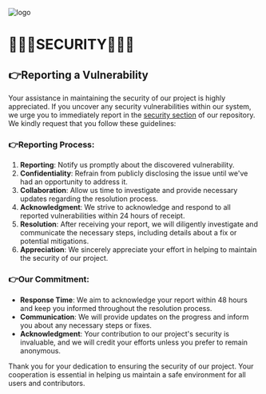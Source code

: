 ![logo](/Assets/Images/logo.png)
# 🤍🩵💜SECURITY💜🩵🤍

## 👉Reporting a Vulnerability

Your assistance in maintaining the security of our project is highly appreciated. If you uncover any security vulnerabilities within our system, we urge you to immediately report in the [security section](https://github.com/EliasDeHondt/K10s/security) of our repository. We kindly request that you follow these guidelines:

### 👉Reporting Process:

1. **Reporting**: Notify us promptly about the discovered vulnerability.
2. **Confidentiality**: Refrain from publicly disclosing the issue until we've had an opportunity to address it.
3. **Collaboration**: Allow us time to investigate and provide necessary updates regarding the resolution process.
4. **Acknowledgment**: We strive to acknowledge and respond to all reported vulnerabilities within 24 hours of receipt.
5. **Resolution**: After receiving your report, we will diligently investigate and communicate the necessary steps, including details about a fix or potential mitigations.
6. **Appreciation**: We sincerely appreciate your effort in helping to maintain the security of our project.

### 👉Our Commitment:

- **Response Time**: We aim to acknowledge your report within 48 hours and keep you informed throughout the resolution process.
- **Communication**: We will provide updates on the progress and inform you about any necessary steps or fixes.
- **Acknowledgment**: Your contribution to our project's security is invaluable, and we will credit your efforts unless you prefer to remain anonymous.

Thank you for your dedication to ensuring the security of our project. Your cooperation is essential in helping us maintain a safe environment for all users and contributors.